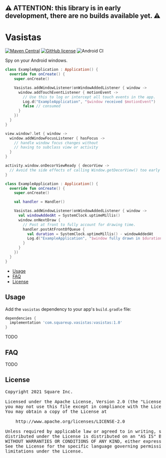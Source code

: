 ## ⚠️ ATTENTION: this library is in early development, there are no builds available yet. ⚠️

# Vasistas

[![Maven Central](https://img.shields.io/maven-central/v/com.squareup.vasistas/vasistas.svg?label=Maven%20Central)](https://search.maven.org/search?q=g:%22com.squareup.vasistas%22)
[![GitHub license](https://img.shields.io/badge/license-Apache%20License%202.0-blue.svg?style=flat)](https://www.apache.org/licenses/LICENSE-2.0)
![Android CI](https://github.com/square/vasistas/workflows/Android%20CI/badge.svg)

Spy on your Android windows.

```kotlin
class ExampleApplication : Application() {
  override fun onCreate() {
    super.onCreate()

    Vasistas.addWindowListener(onWindowAddedListener { window ->
      window.addTouchEventListener { motionEvent ->
        // Use this to log or intercept all touch events in the app.
        Log.d("ExampleApplication", "$window received $motionEvent")
        false // consumed
      }
    })
  }
}
```

```kotlin
view.window?.let { window ->
  window.addWindowFocusListener { hasFocus ->
    // handle window focus changes without
    // having to subclass view or activity
  }
}
```

```kotlin
activity.window.onDecorViewReady { decorView ->
  // Avoid the side effects of calling Window.getDecorView() too early
}
```

```kotlin
class ExampleApplication : Application() {
  override fun onCreate() {
    super.onCreate()

    val handler = Handler()

    Vasistas.addWindowListener(onWindowAddedListener { window ->
      val windowAddedAt = SystemClock.uptimeMillis()
      window.onNextDraw {
        // Post at front to fully account for drawing time.
        handler.postAtFrontOfQueue {
          val duration = SystemClock.uptimeMillis() - windowAddedAt
          Log.d("ExampleApplication", "$window fully drawn in $duration ms")
        }
      }
    })
  }
}
```


* [Usage](#usage)
* [FAQ](#faq)
* [License](#license)

## Usage

Add the `vasistas` dependency to your app's `build.gradle` file:

```gradle
dependencies {
  implementation 'com.squareup.vasistas:vasistas:1.0'
}
```

TODO

## FAQ

TODO

## License

<pre>
Copyright 2021 Square Inc.

Licensed under the Apache License, Version 2.0 (the "License");
you may not use this file except in compliance with the License.
You may obtain a copy of the License at

    http://www.apache.org/licenses/LICENSE-2.0

Unless required by applicable law or agreed to in writing, software
distributed under the License is distributed on an "AS IS" BASIS,
WITHOUT WARRANTIES OR CONDITIONS OF ANY KIND, either express or implied.
See the License for the specific language governing permissions and
limitations under the License.
</pre>
